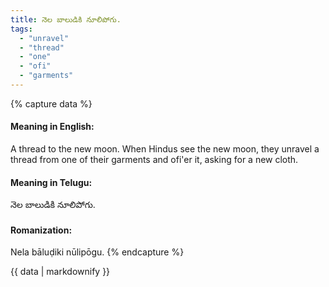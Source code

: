 ```yaml
---
title: నెల బాలుడికి నూలిపోగు.
tags:
  - "unravel"
  - "thread"
  - "one"
  - "ofi"
  - "garments"
---
```


{% capture data %}
#### Meaning in English:
A thread to the new moon.
When Hindus see the new moon, they unravel a thread from one of their garments and ofi'er it, asking for a new cloth.

#### Meaning in Telugu:
నెల బాలుడికి నూలిపోగు.

#### Romanization:
Nela bāluḍiki nūlipōgu.
{% endcapture %}

{{ data | markdownify }}

